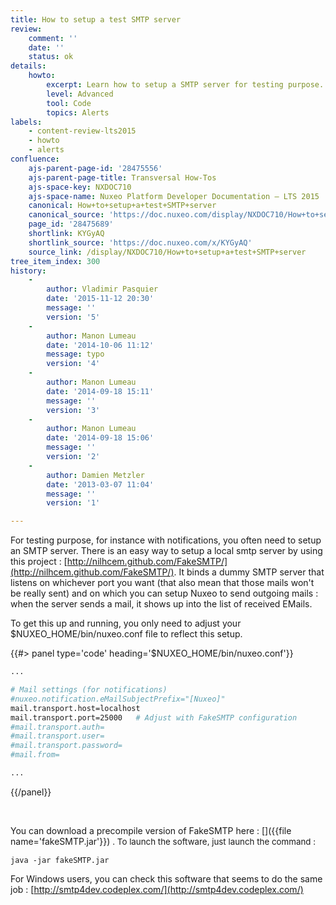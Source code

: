 ```yaml
---
title: How to setup a test SMTP server
review:
    comment: ''
    date: ''
    status: ok
details:
    howto:
        excerpt: Learn how to setup a SMTP server for testing purpose.
        level: Advanced
        tool: Code
        topics: Alerts
labels:
    - content-review-lts2015
    - howto
    - alerts
confluence:
    ajs-parent-page-id: '28475556'
    ajs-parent-page-title: Transversal How-Tos
    ajs-space-key: NXDOC710
    ajs-space-name: Nuxeo Platform Developer Documentation — LTS 2015
    canonical: How+to+setup+a+test+SMTP+server
    canonical_source: 'https://doc.nuxeo.com/display/NXDOC710/How+to+setup+a+test+SMTP+server'
    page_id: '28475689'
    shortlink: KYGyAQ
    shortlink_source: 'https://doc.nuxeo.com/x/KYGyAQ'
    source_link: /display/NXDOC710/How+to+setup+a+test+SMTP+server
tree_item_index: 300
history:
    -
        author: Vladimir Pasquier
        date: '2015-11-12 20:30'
        message: ''
        version: '5'
    -
        author: Manon Lumeau
        date: '2014-10-06 11:12'
        message: typo
        version: '4'
    -
        author: Manon Lumeau
        date: '2014-09-18 15:11'
        message: ''
        version: '3'
    -
        author: Manon Lumeau
        date: '2014-09-18 15:06'
        message: ''
        version: '2'
    -
        author: Damien Metzler
        date: '2013-03-07 11:04'
        message: ''
        version: '1'

---
```

For testing purpose, for instance with notifications, you often need to setup an SMTP server. There is an easy way to setup a local smtp server by using this project :&nbsp;[http://nilhcem.github.com/FakeSMTP/](http://nilhcem.github.com/FakeSMTP/). It binds a dummy SMTP server that listens on whichever port you want (that also mean that those mails won't be really sent) and on which you can setup Nuxeo to send outgoing mails : when the server sends a mail, it shows up into the list of received EMails.

To get this up and running, you only need to adjust your $NUXEO_HOME/bin/nuxeo.conf file to reflect this setup.

{{#> panel type='code' heading='$NUXEO_HOME/bin/nuxeo.conf'}}

```bash
...

# Mail settings (for notifications)
#nuxeo.notification.eMailSubjectPrefix="[Nuxeo]"
mail.transport.host=localhost
mail.transport.port=25000   # Adjust with FakeSMTP configuration
#mail.transport.auth=
#mail.transport.user=
#mail.transport.password=
#mail.from=

...
```

{{/panel}}

&nbsp;

You can download a precompile version of FakeSMTP here :&nbsp;[]({{file name='fakeSMTP.jar'}}) <span style="font-size: 10.0pt;line-height: 13.0pt;">. To launch the software, just launch the command :</span>

```
java -jar fakeSMTP.jar
```

For Windows users, you can check this software that seems to do the same job :&nbsp;[http://smtp4dev.codeplex.com/](http://smtp4dev.codeplex.com/)

&nbsp;
